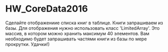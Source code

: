 # HW_CoreData2016
Сделайте отображениие списка книг в таблице. Книги запрашиваем из базы. Для отображения нужно использовать класс 'LimitedArray'. Это массив, в котором можно хранить максимум 40 элементов. Вам необходимо будет запрашивать частями книги из базы по мере прокрутки.
Удачки!)
